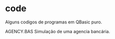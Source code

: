 # code

Alguns codigos de programas em QBasic puro.

AGENCY.BAS   Simulação de uma agencia bancária.

